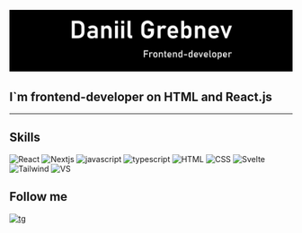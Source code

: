 [![Header](https://github.com/bv980342/bv980342/blob/main/assets/logoformysite.png)](https://www.upwork.com/freelancers/~01a65369f9e4bf8222)

## I`m frontend-developer on HTML and React.js

---


## Skills
![React](https://img.shields.io/badge/-REACT-000000?style=for-the-badge&logo=react)
![Nextjs](https://img.shields.io/badge/-Next-000000?style=for-the-badge&logo=next.js)
![javascript](https://img.shields.io/badge/-Javascript-000000?style=for-the-badge&logo=javascript)
![typescript](https://img.shields.io/badge/-Typescript-000000?style=for-the-badge&logo=typescript)
![HTML](https://img.shields.io/badge/-HTML-000000?style=for-the-badge&logo=html5)
![CSS](https://img.shields.io/badge/-CSS-000000?style=for-the-badge&logo=Css3)
![Svelte](https://img.shields.io/badge/-Svelte-000000?style=for-the-badge&logo=Svelte)
![Tailwind](https://img.shields.io/badge/-Tailwind-000000?style=for-the-badge&logo=Tailwindcss)
![VS](https://img.shields.io/badge/-VSCode-000000?style=for-the-badge&logo=VisualStudioCode)





## Follow me
[![tg](https://img.shields.io/badge/-Telegram-000000?style=for-the-badge&logo=Telegram)](https://t.me/daniilgral)







